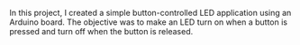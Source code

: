 In this project, I created a simple button-controlled LED application using an Arduino board. The objective was to make an LED turn on when a button is pressed and turn off when the button is released.
